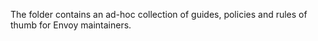The folder contains an ad-hoc collection of guides, policies and rules of thumb
for Envoy maintainers.

